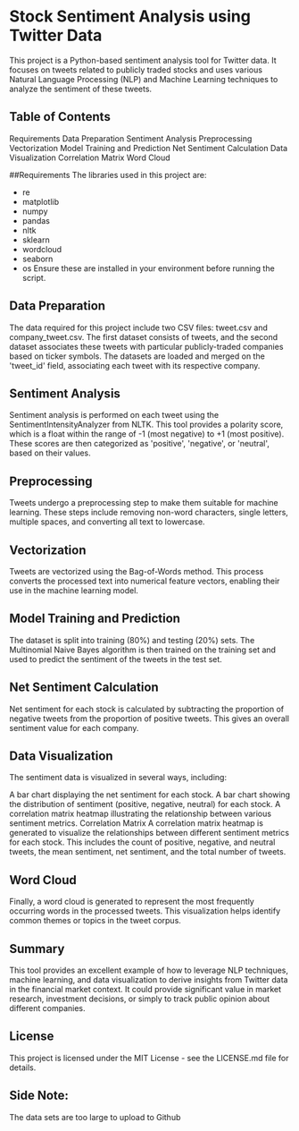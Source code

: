 # Stock Sentiment Analysis using Twitter Data
This project is a Python-based sentiment analysis tool for Twitter data. It focuses on tweets related to publicly traded stocks and uses various Natural Language Processing (NLP) and Machine Learning techniques to analyze the sentiment of these tweets.

## Table of Contents
Requirements
Data Preparation
Sentiment Analysis
Preprocessing
Vectorization
Model Training and Prediction
Net Sentiment Calculation
Data Visualization
Correlation Matrix
Word Cloud

##Requirements
The libraries used in this project are:

- re
- matplotlib
- numpy
- pandas
- nltk
- sklearn
- wordcloud
- seaborn
- os
Ensure these are installed in your environment before running the script.

## Data Preparation
The data required for this project include two CSV files: tweet.csv and company_tweet.csv. The first dataset consists of tweets, and the second dataset associates these tweets with particular publicly-traded companies based on ticker symbols. The datasets are loaded and merged on the 'tweet_id' field, associating each tweet with its respective company.

## Sentiment Analysis
Sentiment analysis is performed on each tweet using the SentimentIntensityAnalyzer from NLTK. This tool provides a polarity score, which is a float within the range of -1 (most negative) to +1 (most positive). These scores are then categorized as 'positive', 'negative', or 'neutral', based on their values.

## Preprocessing
Tweets undergo a preprocessing step to make them suitable for machine learning. These steps include removing non-word characters, single letters, multiple spaces, and converting all text to lowercase.

## Vectorization
Tweets are vectorized using the Bag-of-Words method. This process converts the processed text into numerical feature vectors, enabling their use in the machine learning model.

## Model Training and Prediction
The dataset is split into training (80%) and testing (20%) sets. The Multinomial Naive Bayes algorithm is then trained on the training set and used to predict the sentiment of the tweets in the test set.

## Net Sentiment Calculation
Net sentiment for each stock is calculated by subtracting the proportion of negative tweets from the proportion of positive tweets. This gives an overall sentiment value for each company.

## Data Visualization
The sentiment data is visualized in several ways, including:

A bar chart displaying the net sentiment for each stock.
A bar chart showing the distribution of sentiment (positive, negative, neutral) for each stock.
A correlation matrix heatmap illustrating the relationship between various sentiment metrics.
Correlation Matrix
A correlation matrix heatmap is generated to visualize the relationships between different sentiment metrics for each stock. This includes the count of positive, negative, and neutral tweets, the mean sentiment, net sentiment, and the total number of tweets.

## Word Cloud
Finally, a word cloud is generated to represent the most frequently occurring words in the processed tweets. This visualization helps identify common themes or topics in the tweet corpus.


## Summary 
This tool provides an excellent example of how to leverage NLP techniques, machine learning, and data visualization to derive insights from Twitter data in the financial market context. It could provide significant value in market research, investment decisions, or simply to track public opinion about different companies.

## License
This project is licensed under the MIT License - see the LICENSE.md file for details.

## Side Note: 
The data sets are too large to upload to Github 
